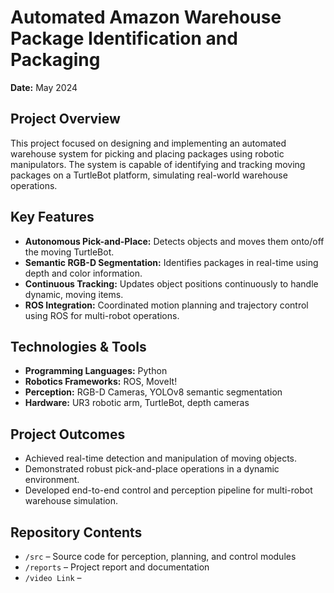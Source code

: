 # Automated Amazon Warehouse Package Identification and Packaging

**Date:** May 2024  

## Project Overview
This project focused on designing and implementing an automated warehouse system for picking and placing packages using robotic manipulators. The system is capable of identifying and tracking moving packages on a TurtleBot platform, simulating real-world warehouse operations.

## Key Features
- **Autonomous Pick-and-Place:** Detects objects and moves them onto/off the moving TurtleBot.  
- **Semantic RGB-D Segmentation:** Identifies packages in real-time using depth and color information.  
- **Continuous Tracking:** Updates object positions continuously to handle dynamic, moving items.  
- **ROS Integration:** Coordinated motion planning and trajectory control using ROS for multi-robot operations.

## Technologies & Tools
- **Programming Languages:** Python
- **Robotics Frameworks:** ROS, MoveIt!  
- **Perception:** RGB-D Cameras, YOLOv8 semantic segmentation  
- **Hardware:** UR3 robotic arm, TurtleBot, depth cameras  

## Project Outcomes
- Achieved real-time detection and manipulation of moving objects.  
- Demonstrated robust pick-and-place operations in a dynamic environment.  
- Developed end-to-end control and perception pipeline for multi-robot warehouse simulation.

## Repository Contents
- `/src` – Source code for perception, planning, and control modules  
- `/reports` – Project report and documentation  
- `/video Link` – 



